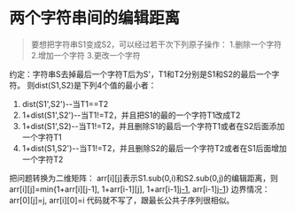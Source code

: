 # 两个字符串间的编辑距离

> 要想把字符串S1变成S2，可以经过若干次下列原子操作：
1.删除一个字符
2.增加一个字符
3.更改一个字符

约定：字符串S去掉最后一个字符T后为S'，T1和T2分别是S1和S2的最后一个字符。
则dist(S1,S2)是下列4个值的最小者：
1. dist(S1',S2')--当T1==T2
2. 1+dist(S1',S2')--当T1!=T2，并且把S1的最的一个字符T1改成T2
3. 1+dist(S1',S2)--当T1!=T2，并且删除S1的最后一个字符T1或者在S2后面添加一个字符T1
4. 1+dist(S1,S2')--当T1!=T2，并且删除S2的最后一个字符T2或者在S1后面增加一个字符T2

把问题转换为二维矩阵：
arr[i][j]表示S1.sub(0,i)和S2.sub(0,j)的编辑距离，则
arr[i][j]=min{1+arr[i][j-1], 1+arr[i-1][j], 1+arr[i-1][j-1](当S1[i]!=S2[j]), arr[i-1][j-1](当S1[i]==S2[j])}
边界情况：arr[0][j]=j, arr[i][0]=i
代码就不写了，跟最长公共子序列很相似。
